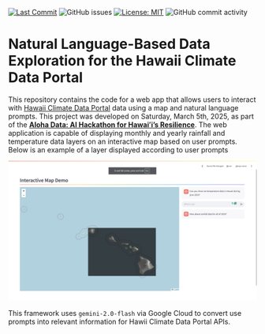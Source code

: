 [![Last Commit](https://img.shields.io/github/last-commit/jnicolow/nlp_climate_map)](
https://github.com/jnicolow/nlp_climate_map/commits/)
![GitHub issues](https://img.shields.io/github/issues/jnicolow/nlp_climate_map)
[![License: MIT](https://img.shields.io/badge/License-MIT-yellow.svg)](https://opensource.org/licenses/MIT)
![GitHub commit activity](https://img.shields.io/github/commit-activity/y/jnicolow/nlp_climate_map)

# Natural Language-Based Data Exploration for the Hawaii Climate Data Portal

This repository contains the code for a web app that allows users to interact with [Hawaii Climate Data Portal](https://www.hawaii.edu/climate-data-portal/) data using a map and natural language prompts. This project was developed on Saturday, March 5th, 2025, as part of the [**Aloha Data: AI Hackathon for Hawaiʻi’s Resilience**](https://datascience.hawaii.edu/ai-hackathon/). The web application is capable of displaying monthly and yearly rainfall and temperature data layers on an interactive map based on user prompts. Below is an example of a layer displayed according to user prompts

![Alt text](media/year_of_data.png)

This framework uses `gemini-2.0-flash` via Google Cloud to convert use prompts into relevant information for Hawii Climate Data Portal APIs.





